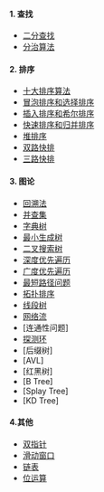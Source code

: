 #### 1. 查找

* [二分查找](/articles/二分查找.md)
* [分治算法](/articles/分治算法.md)

#### 2. 排序

* [十大排序算法](/articles/十大排序算法.md)
* [冒泡排序和选择排序](/articles/冒泡排序和选择排序.md)
* [插入排序和希尔排序](/articles/插入排序和希尔排序.md)
* [快速排序和归并排序](/articles/快速排序和归并排序.md)
* [堆排序](/articles/堆排序.md)
* [双路快排](/articles/双路快排.md)
* [三路快排](/articles/三路快排.md)

#### 3. 图论

* [回溯法](/articles/八皇后.md)
* [并查集](/articles/并查集.md)
* [字典树](/articles/字典树.md)
* [最小生成树](/articles/最小生成树.md)
* [二叉搜索树](/articles/二叉搜索树.md)
* [深度优先遍历](/articles/DFS.md)
* [广度优先遍历](/articles/BFS.md)
* [最短路径问题](/articles/最短路径.md)
* [拓扑排序](/articles/拓扑排序.md)
* [线段树](/articles/线段树.md)
* [网络流](/articles/网络流.md)
* [连通性问题]
* [探测环](/articles/探测环.md)
* [后缀树]
* [AVL]
* [红黑树]
* [B Tree]
* [Splay Tree]
* [KD Tree]

#### 4.其他

* [双指针](/articles/双指针.md)
* [滑动窗口](/articles/滑动窗口.md)
* [链表](/articles/链表.md)
* [位运算](/articles/位运算.md)
